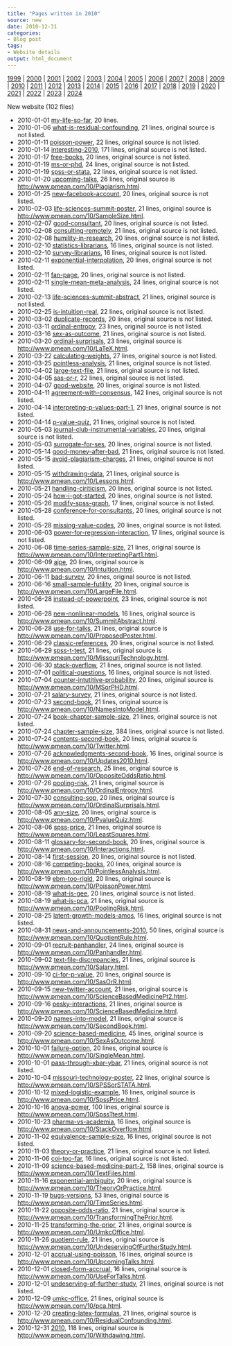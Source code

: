 ```yaml
---
title: "Pages written in 2010"
source: new
date: 2010-12-31
categories:
- Blog post
tags:
- Website details
output: html_document
---
```

 
[1999](http://new.pmean.com/1999/) | [2000](http://new.pmean.com/2000/) | [2001](http://new.pmean.com/2001/) | [2002](http://new.pmean.com/2002/) | [2003](http://new.pmean.com/2003/) | [2004](http://new.pmean.com/2004/) | [2005](http://new.pmean.com/2005/) | [2006](http://new.pmean.com/2006/) | [2007](http://new.pmean.com/2007/) | [2008](http://new.pmean.com/2008/) | [2009](http://new.pmean.com/2009/) | [2010](http://new.pmean.com/2010/) | [2011](http://new.pmean.com/2011/) | [2012](http://new.pmean.com/2012/) | [2013](http://new.pmean.com/2013/) | [2014](http://new.pmean.com/2014/) | [2015](http://new.pmean.com/2015/) | [2016](http://new.pmean.com/2016/) | [2017](http://new.pmean.com/2017/) | [2018](http://new.pmean.com/2018/) | [2019](http://new.pmean.com/2019/) | [2020](http://new.pmean.com/2020/) | [2021](http://new.pmean.com/2021/) | [2022](http://new.pmean.com/2022/) | [2023](http://new.pmean.com/2023/) | [2024](http://new.pmean.com/2024/)
 
New website (102 files)
 
+ 2010-01-01 [my-life-so-far](http://new.pmean.com/my-life-so-far/),  20 lines.  
+ 2010-01-06 [what-is-residual-confounding](http://new.pmean.com/what-is-residual-confounding/),  21 lines, original source is not listed.  
+ 2010-01-11 [poisson-power](http://new.pmean.com/poisson-power/),  22 lines, original source is not listed.  
+ 2010-01-14 [interesting-2010](http://new.pmean.com/interesting-2010/),  171 lines, original source is not listed.  
+ 2010-01-17 [free-books](http://new.pmean.com/free-books/),  20 lines, original source is not listed.  
+ 2010-01-19 [ms-or-phd](http://new.pmean.com/ms-or-phd/),  24 lines, original source is not listed.  
+ 2010-01-19 [spss-or-stata](http://new.pmean.com/spss-or-stata/),  22 lines, original source is not listed.  
+ 2010-01-20 [upcoming-talks](http://new.pmean.com/upcoming-talks/),  26 lines, original source is http://www.pmean.com/10/Plagiarism.html.  
+ 2010-01-25 [new-facebook-account](http://new.pmean.com/new-facebook-account/),  20 lines, original source is not listed.  
+ 2010-02-03 [life-sciences-summit-poster](http://new.pmean.com/life-sciences-summit-poster/),  21 lines, original source is http://www.pmean.com/10/SampleSize.html.  
+ 2010-02-07 [good-consultant](http://new.pmean.com/good-consultant/),  20 lines, original source is not listed.  
+ 2010-02-08 [consulting-remotely](http://new.pmean.com/consulting-remotely/),  21 lines, original source is not listed.  
+ 2010-02-08 [humility-in-research](http://new.pmean.com/humility-in-research/),  20 lines, original source is not listed.  
+ 2010-02-10 [statistics-librarians](http://new.pmean.com/statistics-librarians/),  16 lines, original source is not listed.  
+ 2010-02-10 [survey-librarians](http://new.pmean.com/survey-librarians/),  16 lines, original source is not listed.  
+ 2010-02-11 [exponential-interpolation](http://new.pmean.com/exponential-interpolation/),  20 lines, original source is not listed.  
+ 2010-02-11 [fan-page](http://new.pmean.com/fan-page/),  20 lines, original source is not listed.  
+ 2010-02-11 [single-mean-meta-analysis](http://new.pmean.com/single-mean-meta-analysis/),  24 lines, original source is not listed.  
+ 2010-02-13 [life-sciences-summit-abstract](http://new.pmean.com/life-sciences-summit-abstract/),  21 lines, original source is not listed.  
+ 2010-02-25 [is-intuition-real](http://new.pmean.com/is-intuition-real/),  22 lines, original source is not listed.  
+ 2010-03-02 [duplicate-records](http://new.pmean.com/duplicate-records/),  20 lines, original source is not listed.  
+ 2010-03-11 [ordinal-entropy](http://new.pmean.com/ordinal-entropy/),  23 lines, original source is not listed.  
+ 2010-03-16 [sex-as-outcome](http://new.pmean.com/sex-as-outcome/),  21 lines, original source is not listed.  
+ 2010-03-20 [ordinal-surprisals](http://new.pmean.com/ordinal-surprisals/),  23 lines, original source is http://www.pmean.com/10/LaTeX.html.  
+ 2010-03-22 [calculating-weights](http://new.pmean.com/calculating-weights/),  27 lines, original source is not listed.  
+ 2010-03-25 [pointless-analysis](http://new.pmean.com/pointless-analysis/),  21 lines, original source is not listed.  
+ 2010-04-02 [large-text-file](http://new.pmean.com/large-text-file/),  21 lines, original source is not listed.  
+ 2010-04-05 [sas-or-r](http://new.pmean.com/sas-or-r/),  22 lines, original source is not listed.  
+ 2010-04-07 [good-website](http://new.pmean.com/good-website/),  20 lines, original source is not listed.  
+ 2010-04-11 [agreement-with-consensus](http://new.pmean.com/agreement-with-consensus/),  142 lines, original source is not listed.  
+ 2010-04-14 [interpreting-p-values-part-1](http://new.pmean.com/interpreting-p-values-part-1/),  21 lines, original source is not listed.  
+ 2010-04-14 [p-value-quiz](http://new.pmean.com/p-value-quiz/),  21 lines, original source is not listed.  
+ 2010-05-03 [journal-club-instrumental-variables](http://new.pmean.com/journal-club-instrumental-variables/),  20 lines, original source is not listed.  
+ 2010-05-03 [surrogate-for-ses](http://new.pmean.com/surrogate-for-ses/),  20 lines, original source is not listed.  
+ 2010-05-14 [good-money-after-bad](http://new.pmean.com/good-money-after-bad/),  21 lines, original source is not listed.  
+ 2010-05-15 [avoid-plagiarism-charges](http://new.pmean.com/avoid-plagiarism-charges/),  21 lines, original source is not listed.  
+ 2010-05-15 [withdrawing-data](http://new.pmean.com/withdrawing-data/),  21 lines, original source is http://www.pmean.com/10/Lessons.html.  
+ 2010-05-21 [handling-ciriticism](http://new.pmean.com/handling-ciriticism/),  20 lines, original source is not listed.  
+ 2010-05-24 [how-i-got-started](http://new.pmean.com/how-i-got-started/),  20 lines, original source is not listed.  
+ 2010-05-26 [modify-spss-graph](http://new.pmean.com/modify-spss-graph/),  17 lines, original source is not listed.  
+ 2010-05-28 [conference-for-consultants](http://new.pmean.com/conference-for-consultants/),  20 lines, original source is not listed.  
+ 2010-05-28 [missing-value-codes](http://new.pmean.com/missing-value-codes/),  20 lines, original source is not listed.  
+ 2010-06-03 [power-for-regression-interaction](http://new.pmean.com/power-for-regression-interaction/),  17 lines, original source is not listed.  
+ 2010-06-08 [time-series-sample-size](http://new.pmean.com/time-series-sample-size/),  21 lines, original source is http://www.pmean.com/10/InterpretingPart1.html.  
+ 2010-06-09 [aipe](http://new.pmean.com/aipe/),  20 lines, original source is http://www.pmean.com/10/Intuition.html.  
+ 2010-06-11 [bad-survey](http://new.pmean.com/bad-survey/),  20 lines, original source is not listed.  
+ 2010-06-16 [small-sample-futility](http://new.pmean.com/small-sample-futility/),  20 lines, original source is http://www.pmean.com/10/LargeFile.html.  
+ 2010-06-28 [instead-of-powerpoint](http://new.pmean.com/instead-of-powerpoint/),  23 lines, original source is not listed.  
+ 2010-06-28 [new-nonlinear-models](http://new.pmean.com/new-nonlinear-models/),  16 lines, original source is http://www.pmean.com/10/SummitAbstract.html.  
+ 2010-06-28 [use-for-talks](http://new.pmean.com/use-for-talks/),  21 lines, original source is http://www.pmean.com/10/ProposedPoster.html.  
+ 2010-06-29 [classic-references](http://new.pmean.com/classic-references/),  20 lines, original source is not listed.  
+ 2010-06-29 [spss-t-test](http://new.pmean.com/spss-t-test/),  21 lines, original source is http://www.pmean.com/10/MissouriTechnology.html.  
+ 2010-06-30 [stack-overflow](http://new.pmean.com/stack-overflow/),  21 lines, original source is not listed.  
+ 2010-07-01 [political-questions](http://new.pmean.com/political-questions/),  16 lines, original source is not listed.  
+ 2010-07-04 [counter-intutitive-probability](http://new.pmean.com/counter-intutitive-probability/),  20 lines, original source is http://www.pmean.com/10/MSorPHD.html.  
+ 2010-07-21 [salary-survey](http://new.pmean.com/salary-survey/),  21 lines, original source is not listed.  
+ 2010-07-23 [second-book](http://new.pmean.com/second-book/),  21 lines, original source is http://www.pmean.com/10/NamesIntoModel.html.  
+ 2010-07-24 [book-chapter-sample-size](http://new.pmean.com/book-chapter-sample-size/),  21 lines, original source is not listed.  
+ 2010-07-24 [chapter-sample-size](http://new.pmean.com/chapter-sample-size/),  384 lines, original source is not listed.  
+ 2010-07-24 [contents-second-book](http://new.pmean.com/contents-second-book/),  20 lines, original source is http://www.pmean.com/10/Twitter.html.  
+ 2010-07-26 [acknowledgments-second-book](http://new.pmean.com/acknowledgments-second-book/),  16 lines, original source is http://www.pmean.com/10/Updates2010.html.  
+ 2010-07-26 [end-of-research](http://new.pmean.com/end-of-research/),  25 lines, original source is http://www.pmean.com/10/OppositeOddsRatio.html.  
+ 2010-07-26 [pooling-risk](http://new.pmean.com/pooling-risk/),  21 lines, original source is http://www.pmean.com/10/OrdinalEntropy.html.  
+ 2010-07-30 [consulting-sop](http://new.pmean.com/consulting-sop/),  20 lines, original source is http://www.pmean.com/10/OrdinalSurprisals.html.  
+ 2010-08-05 [any-size](http://new.pmean.com/any-size/),  20 lines, original source is http://www.pmean.com/10/PvalueQuiz.html.  
+ 2010-08-06 [spss-price](http://new.pmean.com/spss-price/),  21 lines, original source is http://www.pmean.com/10/LeastSquares.html.  
+ 2010-08-11 [glossary-for-second-book](http://new.pmean.com/glossary-for-second-book/),  20 lines, original source is http://www.pmean.com/10/Interactions.html.  
+ 2010-08-14 [first-session](http://new.pmean.com/first-session/),  20 lines, original source is not listed.  
+ 2010-08-16 [competing-books](http://new.pmean.com/competing-books/),  20 lines, original source is http://www.pmean.com/10/PointlessAnalysis.html.  
+ 2010-08-19 [ebm-too-rigid](http://new.pmean.com/ebm-too-rigid/),  20 lines, original source is http://www.pmean.com/10/PoissonPower.html.  
+ 2010-08-19 [what-is-gee](http://new.pmean.com/what-is-gee/),  20 lines, original source is not listed.  
+ 2010-08-19 [what-is-pca](http://new.pmean.com/what-is-pca/),  21 lines, original source is http://www.pmean.com/10/PoolingRisk.html.  
+ 2010-08-25 [latent-growth-models-amos](http://new.pmean.com/latent-growth-models-amos/),  16 lines, original source is not listed.  
+ 2010-08-31 [news-and-announcements-2010](http://new.pmean.com/news-and-announcements-2010/),  50 lines, original source is http://www.pmean.com/10/QuotientRule.html.  
+ 2010-09-01 [recruit-panhandler](http://new.pmean.com/recruit-panhandler/),  24 lines, original source is http://www.pmean.com/10/Panhandler.html.  
+ 2010-09-02 [text-file-discrepancies](http://new.pmean.com/text-file-discrepancies/),  21 lines, original source is http://www.pmean.com/10/Salary.html.  
+ 2010-09-10 [ci-for-p-value](http://new.pmean.com/ci-for-p-value/),  20 lines, original source is http://www.pmean.com/10/SasOrR.html.  
+ 2010-09-15 [new-twitter-account](http://new.pmean.com/new-twitter-account/),  21 lines, original source is http://www.pmean.com/10/ScienceBasedMedicinePt2.html.  
+ 2010-09-16 [pesky-interactions](http://new.pmean.com/pesky-interactions/),  21 lines, original source is http://www.pmean.com/10/ScienceBasedMedicine.html.  
+ 2010-09-20 [names-into-model](http://new.pmean.com/names-into-model/),  21 lines, original source is http://www.pmean.com/10/SecondBook.html.  
+ 2010-09-20 [science-based-medicine](http://new.pmean.com/science-based-medicine/),  45 lines, original source is http://www.pmean.com/10/SexAsOutcome.html.  
+ 2010-10-01 [failure-option](http://new.pmean.com/failure-option/),  20 lines, original source is http://www.pmean.com/10/SingleMean.html.  
+ 2010-10-01 [pass-through-xbar-ybar](http://new.pmean.com/pass-through-xbar-ybar/),  21 lines, original source is not listed.  
+ 2010-10-04 [missouri-technology-poster](http://new.pmean.com/missouri-technology-poster/),  22 lines, original source is http://www.pmean.com/10/SPSSorSTATA.html.  
+ 2010-10-12 [mixed-logistic-example](http://new.pmean.com/mixed-logistic-example/),  16 lines, original source is http://www.pmean.com/10/SpssPrice.html.  
+ 2010-10-16 [anova-power](http://new.pmean.com/anova-power/),  100 lines, original source is http://www.pmean.com/10/SpssTtest.html.  
+ 2010-10-23 [pharma-vs-academia](http://new.pmean.com/pharma-vs-academia/),  16 lines, original source is http://www.pmean.com/10/StackOverflow.html.  
+ 2010-11-02 [equivalence-sample-size](http://new.pmean.com/equivalence-sample-size/),  16 lines, original source is not listed.  
+ 2010-11-03 [theory-or-practice](http://new.pmean.com/theory-or-practice/),  21 lines, original source is not listed.  
+ 2010-11-06 [coi-too-far](http://new.pmean.com/coi-too-far/),  16 lines, original source is not listed.  
+ 2010-11-09 [science-based-medicine-part-2](http://new.pmean.com/science-based-medicine-part-2/),  158 lines, original source is http://www.pmean.com/10/TextFiles.html.  
+ 2010-11-16 [exponential-ambiguity](http://new.pmean.com/exponential-ambiguity/),  20 lines, original source is http://www.pmean.com/10/TheoryOrPractice.html.  
+ 2010-11-19 [bugs-versions](http://new.pmean.com/bugs-versions/),  53 lines, original source is http://www.pmean.com/10/TimeSeries.html.  
+ 2010-11-22 [opposite-odds-ratio](http://new.pmean.com/opposite-odds-ratio/),  21 lines, original source is http://www.pmean.com/10/TransformingThePrior.html.  
+ 2010-11-25 [transforming-the-prior](http://new.pmean.com/transforming-the-prior/),  21 lines, original source is http://www.pmean.com/10/UmkcOffice.html.  
+ 2010-11-26 [quotient-rule](http://new.pmean.com/quotient-rule/),  21 lines, original source is http://www.pmean.com/10/UndeservingOfFurtherStudy.html.  
+ 2010-12-01 [accrual-using-poisson](http://new.pmean.com/accrual-using-poisson/),  16 lines, original source is http://www.pmean.com/10/UpcomingTalks.html.  
+ 2010-12-01 [closed-form-accrual](http://new.pmean.com/closed-form-accrual/),  16 lines, original source is http://www.pmean.com/10/UseForTalks.html.  
+ 2010-12-01 [undeserving-of-further-study](http://new.pmean.com/undeserving-of-further-study/),  21 lines, original source is not listed.  
+ 2010-12-09 [umkc-office](http://new.pmean.com/umkc-office/),  21 lines, original source is http://www.pmean.com/10/pca.html.  
+ 2010-12-20 [creating-latex-formulas](http://new.pmean.com/creating-latex-formulas/),  21 lines, original source is http://www.pmean.com/10/ResidualConfounding.html.  
+ 2010-12-31 [2010](http://new.pmean.com/2010/),  118 lines, original source is http://www.pmean.com/10/Withdawing.html.
 
